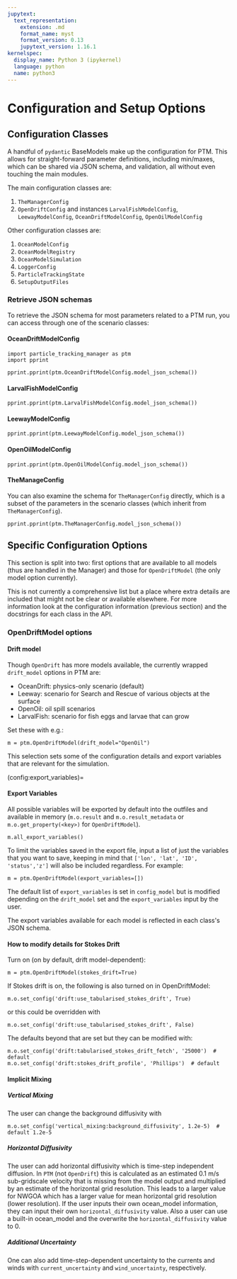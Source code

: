 ```yaml
---
jupytext:
  text_representation:
    extension: .md
    format_name: myst
    format_version: 0.13
    jupytext_version: 1.16.1
kernelspec:
  display_name: Python 3 (ipykernel)
  language: python
  name: python3
---
```


# Configuration and Setup Options

## Configuration Classes

A handful of `pydantic` BaseModels make up the configuration for PTM. This allows for straight-forward parameter definitions, including min/maxes, which can be shared via JSON schema, and validation, all without even touching the main modules.

The main configuration classes are:
1. `TheManagerConfig`
1. `OpenDriftConfig` and instances `LarvalFishModelConfig`, `LeewayModelConfig`, `OceanDriftModelConfig`, `OpenOilModelConfig`

Other configuration classes are:
1. `OceanModelConfig`
1. `OceanModelRegistry`
1. `OceanModelSimulation`
1. `LoggerConfig`
1. `ParticleTrackingState`
1. `SetupOutputFiles`

### Retrieve JSON schemas

To retrieve the JSON schema for most parameters related to a PTM run, you can access through one of the scenario classes:

#### OceanDriftModelConfig

```{code-cell} ipython3
import particle_tracking_manager as ptm
import pprint

pprint.pprint(ptm.OceanDriftModelConfig.model_json_schema())
```

#### LarvalFishModelConfig

```{code-cell} ipython3
pprint.pprint(ptm.LarvalFishModelConfig.model_json_schema())
```

#### LeewayModelConfig

```{code-cell} ipython3
pprint.pprint(ptm.LeewayModelConfig.model_json_schema())
```

#### OpenOilModelConfig

```{code-cell} ipython3
pprint.pprint(ptm.OpenOilModelConfig.model_json_schema())
```


#### TheManageConfig

You can also examine the schema for `TheManagerConfig` directly, which is a subset of the parameters in the scenario classes (which inherit from `TheManagerConfig`).

```{code-cell} ipython3
pprint.pprint(ptm.TheManagerConfig.model_json_schema())
```


## Specific Configuration Options

This section is split into two: first options that are available to all models (thus are handled in the Manager) and those for `OpenDriftModel` (the only model option currently).

This is not currently a comprehensive list but a place where extra details are included that might not be clear or available elsewhere. For more information look at the configuration information (previous section) and the docstrings for each class in the API.

### OpenDriftModel options

#### Drift model

Though `OpenDrift` has more models available, the currently wrapped `drift_model` options in PTM are:

* OceanDrift: physics-only scenario (default)
* Leeway: scenario for Search and Rescue of various objects at the surface
* OpenOil: oil spill scenarios
* LarvalFish: scenario for fish eggs and larvae that can grow

Set these with e.g.:

```
m = ptm.OpenDriftModel(drift_model="OpenOil")
```

This selection sets some of the configuration details and export variables that are relevant for the simulation.

(config:export_variables)=
#### Export Variables

All possible variables will be exported by default into the outfiles and available in memory (`m.o.result` and `m.o.result_metadata` or `m.o.get_property(<key>)` for `OpenDriftModel`).

```
m.all_export_variables()
```

To limit the variables saved in the export file, input a list of just the variables that you want to save, keeping in mind that `['lon', 'lat', 'ID', 'status','z']` will also be included regardless. For example:
```
m = ptm.OpenDriftModel(export_variables=[])
```

The default list of `export_variables` is set in `config_model` but is modified depending on the `drift_model` set and the `export_variables` input by the user.

The export variables available for each model is reflected in each class's JSON schema.


#### How to modify details for Stokes Drift

Turn on (on by default, drift model-dependent):

```
m = ptm.OpenDriftModel(stokes_drift=True)
```

If Stokes drift is on, the following is also turned on in OpenDriftModel:

```
m.o.set_config('drift:use_tabularised_stokes_drift', True)
```

or this could be overridden with

```
m.o.set_config('drift:use_tabularised_stokes_drift', False)
```

The defaults beyond that are set but they can be modified with:

```
m.o.set_config('drift:tabularised_stokes_drift_fetch', '25000')  # default
m.o.set_config('drift:stokes_drift_profile', 'Phillips')  # default
```


#### Implicit Mixing

##### Vertical Mixing

The user can change the background diffusivity with

```
m.o.set_config('vertical_mixing:background_diffusivity', 1.2e-5)  # default 1.2e-5
```


##### Horizontal Diffusivity

The user can add horizontal diffusivity which is time-step independent diffusion. In `PTM` (not `OpenDrift`) this is calculated as an estimated 0.1 m/s sub-gridscale velocity that is missing from the model output and multiplied by an estimate of the horizontal grid resolution. This leads to a larger value for NWGOA which has a larger value for mean horizontal grid resolution (lower resolution). If the user inputs their own ocean_model information, they can input their own `horizontal_diffusivity` value. Also a user can use a built-in ocean_model and the overwrite the `horizontal_diffusivity` value to 0.


##### Additional Uncertainty

One can also add time-step-dependent uncertainty to the currents and winds with `current_uncertainty` and `wind_uncertainty`, respectively.

